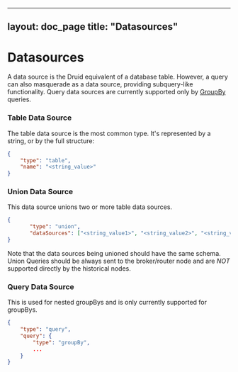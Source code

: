 <!--
  ~ Licensed to the Apache Software Foundation (ASF) under one
  ~ or more contributor license agreements.  See the NOTICE file
  ~ distributed with this work for additional information
  ~ regarding copyright ownership.  The ASF licenses this file
  ~ to you under the Apache License, Version 2.0 (the
  ~ "License"); you may not use this file except in compliance
  ~ with the License.  You may obtain a copy of the License at
  ~
  ~   http://www.apache.org/licenses/LICENSE-2.0
  ~
  ~ Unless required by applicable law or agreed to in writing,
  ~ software distributed under the License is distributed on an
  ~ "AS IS" BASIS, WITHOUT WARRANTIES OR CONDITIONS OF ANY
  ~ KIND, either express or implied.  See the License for the
  ~ specific language governing permissions and limitations
  ~ under the License.
  -->

---
layout: doc_page
title: "Datasources"
---
# Datasources

A data source is the Druid equivalent of a database table. However, a query can also masquerade as a data source, providing subquery-like functionality. Query data sources are currently supported only by [GroupBy](../querying/groupbyquery.html) queries.

### Table Data Source
The table data source is the most common type. It's represented by a string, or by the full structure:

```json
{
	"type": "table",
	"name": "<string_value>"
}
```

### Union Data Source

This data source unions two or more table data sources.

```json
{
       "type": "union",
       "dataSources": ["<string_value1>", "<string_value2>", "<string_value3>", ... ]
}
```

Note that the data sources being unioned should have the same schema.
Union Queries should be always sent to the broker/router node and are *NOT* supported directly by the historical nodes. 

### Query Data Source

This is used for nested groupBys and is only currently supported for groupBys.

```json
{
	"type": "query",
	"query": {
		"type": "groupBy",
		...
	}
}
```

